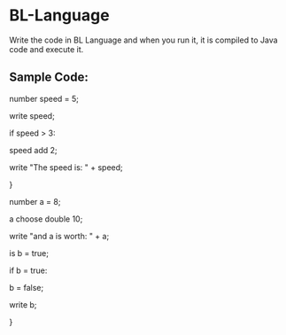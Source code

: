 # BL-Language

Write the code in BL Language and when you run it, it is compiled to Java code and execute it.

## Sample Code:

number speed = 5;

write speed;

if speed > 3:

speed add 2;

write "The speed is: " + speed;

}

number a = 8;

a choose double 10;

write "and a is worth: " + a;

is b = true;

if b = true:

b = false;

write b;

}


